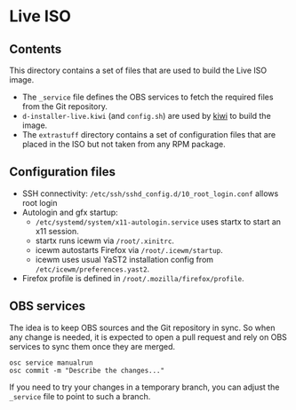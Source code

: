 # Live ISO

## Contents

This directory contains a set of files that are used to build the Live ISO image.

* The `_service` file defines the OBS services to fetch the required files from the Git repository.
* `d-installer-live.kiwi` (and `config.sh`) are used by [kiwi](https://github.com/OSInside/kiwi/) to
  build the image.
* The `extrastuff` directory contains a set of configuration files that are placed in the ISO but
  not taken from any RPM package.

## Configuration files

* SSH connectivity: `/etc/ssh/sshd_config.d/10_root_login.conf` allows root login
* Autologin and gfx startup:
  - `/etc/systemd/system/x11-autologin.service` uses startx to start an x11 session.
  - startx runs icewm via `/root/.xinitrc`.
  - icewm autostarts Firefox via `/root/.icewm/startup`.
  - icewm uses usual YaST2 installation config from `/etc/icewm/preferences.yast2`.
* Firefox profile is defined in `/root/.mozilla/firefox/profile`.

## OBS services

The idea is to keep OBS sources and the Git repository in sync. So when any change is needed, it is
expected to open a pull request and rely on OBS services to sync them once they are merged.

```
osc service manualrun
osc commit -m "Describe the changes..."
```

If you need to try your changes in a temporary branch, you can adjust the `_service` file to point
to such a branch.
